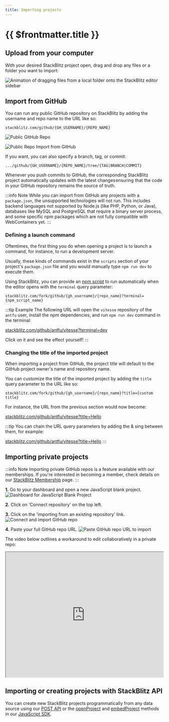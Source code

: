 ```yaml
---
title: Importing projects
---
```


# {{ $frontmatter.title }}

## Upload from your computer

With your desired StackBlitz project open, drag and drop any files or a folder you want to import:

<img
  alt="Animation of dragging files from a local folder onto the StackBlitz editor sidebar"
  src="https://i.imgur.com/7F9r1xw.gif"
/>

## Import from GitHub

You can run any public GitHub repository on StackBlitz by adding the username and repo name to the URL like so:

`stackblitz.com/github/{GH_USERNAME}/{REPO_NAME}`

![Public GitHub Repo](/doc_images/github-public-repo.png)

![Public Repo Import from GitHub](/doc_images/import-from-github.png)

If you want, you can also specify a branch, tag, or commit:

`.../github/{GH_USERNAME}/{REPO_NAME}/tree/{TAG|BRANCH|COMMIT}`

Whenever you push commits to GitHub, the corresponding StackBlitz project automatically updates with the latest changes ensuring that the code in your GitHub repository remains the source of truth.

:::info Note
While you can import from GitHub any projects with a `package.json`, the unsupported technologies will not run. This includes backend languages not supported by Node.js (like PHP, Python, or Java), databases like MySQL and PostgreSQL that require a binary server process, and some specific npm packages which are not fully compatible with WebContainers yet.
:::

### Defining a launch command

Oftentimes, the first thing you do when opening a project is to launch a command, for instance, to run a development server.

Usually, these kinds of commands exist in the `scripts` section of your project's `package.json` file and you would manually type `npm run dev` to execute them.

Using StackBlitz, you can provide an [npm script](https://docs.npmjs.com/cli/v8/using-npm/scripts) to run automatically when the editor opens with the `terminal` query parameter:

`stackblitz.com/fork/github/{gh_username}/{repo_name}?terminal={npm_script_name}`

:::tip Example
The following URL will open the `vitesse` repository of the `antfu` user, install the npm dependencies, and run `npm run dev` command in the terminal:

[stackblitz.com/github/antfu/vitesse?terminal=dev](http://www.stackblitz.com/github/antfu/vitesse?terminal=dev)

Click on it and see the effect yourself!
:::

### Changing the title of the imported project

When importing a project from GitHub, the project title will default to the GitHub project owner's name and repository name.

You can customize the title of the imported project by adding the `title` query parameter to the URL like so:

`stackblitz.com/fork/github/{gh_username}/{repo_name}?title={custom title}`

For instance, the URL from the previous section would now become:

[stackblitz.com/github/antfu/vitesse?title=Hello](https://stackblitz.com/github/antfu/vitesse?title=Hello)

:::tip
You can chain the URL query parameters by adding the & sing between them, for example:

[stackblitz.com/github/antfu/vitesse?title=Hello](https://stackblitz.com/github/antfu/vitesse?title=Hello&terminal=dev)
:::

## Importing private projects

:::info Note
Importing private GitHub repos is a feature available with our memberships. If you're interested in becoming a member, check details on our [StackBlitz Membership](https://stackblitz.com/membership) page.
:::

**1.** Go to your dashboard and open a new JavaScript blank project.
![Dashboard for JavaScript Blank Project](/doc_images/private-repo-starter.png)

**2.** Click on 'Connect repository' on the top left.

**3.** Click on the 'importing from an existing repository' link.
![Connect and import GitHub repo](/doc_images/connect-to-existing-repo.png)

**4.** Paste your full GitHub repo URL.
![Paste GitHub repo URL to import](/doc_images/import-existing-repo.png)

The video below outlines a workaround to edit collaboratively in a private repo:

<iframe src="https://www.loom.com/embed/54c9f65e05494b00b6aa1bb9e0bbe7ab" style="width: 100%; height: 400px;"></iframe>

## Importing or creating projects with StackBlitz API

You can create new StackBlitz projects programmatically from any data source using our [POST API](/docs/platform/post-api) or the [openProject](/docs/platform/javascript-sdk#sdkopenprojectproject-opts) and [embedProject](/docs/platform/javascript-sdk#sdkembedprojectelementorid-project-embedopts) methods in our [JavaScript SDK](/docs/platform/javascript-sdk).
